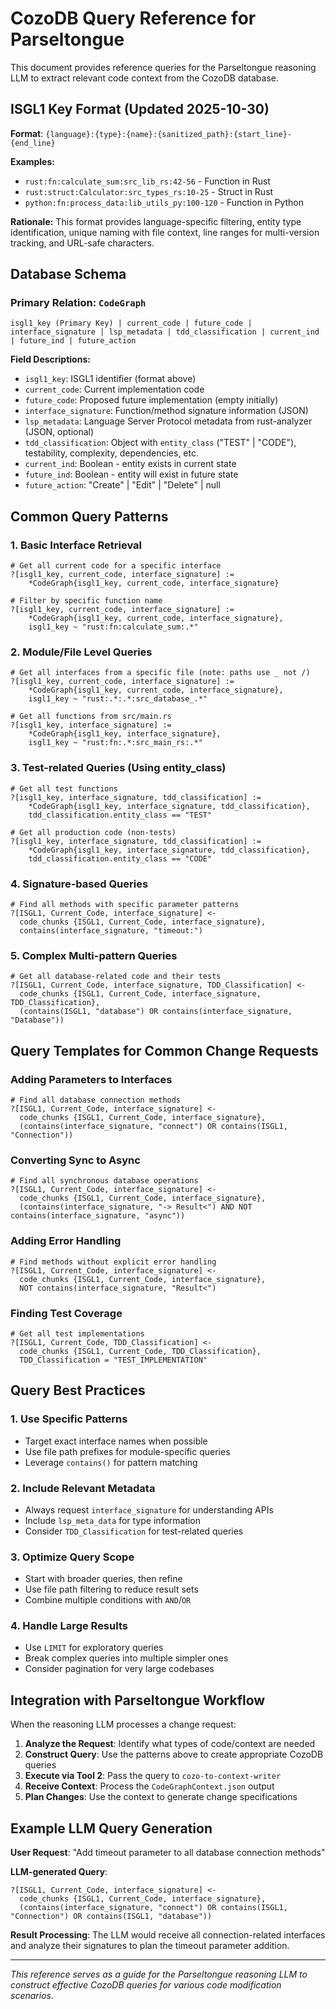 # CozoDB Query Reference for Parseltongue

This document provides reference queries for the Parseltongue reasoning LLM to extract relevant code context from the CozoDB database.

## ISGL1 Key Format (Updated 2025-10-30)

**Format**: `{language}:{type}:{name}:{sanitized_path}:{start_line}-{end_line}`

**Examples:**
- `rust:fn:calculate_sum:src_lib_rs:42-56` - Function in Rust
- `rust:struct:Calculator:src_types_rs:10-25` - Struct in Rust
- `python:fn:process_data:lib_utils_py:100-120` - Function in Python

**Rationale:** This format provides language-specific filtering, entity type identification, unique naming with file context, line ranges for multi-version tracking, and URL-safe characters.

## Database Schema

### Primary Relation: `CodeGraph`
```
isgl1_key (Primary Key) | current_code | future_code | interface_signature | lsp_metadata | tdd_classification | current_ind | future_ind | future_action
```

**Field Descriptions:**
- `isgl1_key`: ISGL1 identifier (format above)
- `current_code`: Current implementation code
- `future_code`: Proposed future implementation (empty initially)
- `interface_signature`: Function/method signature information (JSON)
- `lsp_metadata`: Language Server Protocol metadata from rust-analyzer (JSON, optional)
- `tdd_classification`: Object with `entity_class` ("TEST" | "CODE"), testability, complexity, dependencies, etc.
- `current_ind`: Boolean - entity exists in current state
- `future_ind`: Boolean - entity will exist in future state
- `future_action`: "Create" | "Edit" | "Delete" | null

## Common Query Patterns

### 1. Basic Interface Retrieval
```datalog
# Get all current code for a specific interface
?[isgl1_key, current_code, interface_signature] :=
    *CodeGraph{isgl1_key, current_code, interface_signature}

# Filter by specific function name
?[isgl1_key, current_code, interface_signature] :=
    *CodeGraph{isgl1_key, current_code, interface_signature},
    isgl1_key ~ "rust:fn:calculate_sum:.*"
```

### 2. Module/File Level Queries
```datalog
# Get all interfaces from a specific file (note: paths use _ not /)
?[isgl1_key, current_code, interface_signature] :=
    *CodeGraph{isgl1_key, current_code, interface_signature},
    isgl1_key ~ "rust:.*:.*:src_database_.*"

# Get all functions from src/main.rs
?[isgl1_key, interface_signature] :=
    *CodeGraph{isgl1_key, interface_signature},
    isgl1_key ~ "rust:fn:.*:src_main_rs:.*"
```

### 3. Test-related Queries (Using entity_class)
```datalog
# Get all test functions
?[isgl1_key, interface_signature, tdd_classification] :=
    *CodeGraph{isgl1_key, interface_signature, tdd_classification},
    tdd_classification.entity_class == "TEST"

# Get all production code (non-tests)
?[isgl1_key, interface_signature, tdd_classification] :=
    *CodeGraph{isgl1_key, interface_signature, tdd_classification},
    tdd_classification.entity_class == "CODE"
```

### 4. Signature-based Queries
```cozo
# Find all methods with specific parameter patterns
?[ISGL1, Current_Code, interface_signature] <-
  code_chunks {ISGL1, Current_Code, interface_signature},
  contains(interface_signature, "timeout:")
```

### 5. Complex Multi-pattern Queries
```cozo
# Get all database-related code and their tests
?[ISGL1, Current_Code, interface_signature, TDD_Classification] <-
  code_chunks {ISGL1, Current_Code, interface_signature, TDD_Classification},
  (contains(ISGL1, "database") OR contains(interface_signature, "Database"))
```

## Query Templates for Common Change Requests

### Adding Parameters to Interfaces
```cozo
# Find all database connection methods
?[ISGL1, Current_Code, interface_signature] <-
  code_chunks {ISGL1, Current_Code, interface_signature},
  (contains(interface_signature, "connect") OR contains(ISGL1, "Connection"))
```

### Converting Sync to Async
```cozo
# Find all synchronous database operations
?[ISGL1, Current_Code, interface_signature] <-
  code_chunks {ISGL1, Current_Code, interface_signature},
  (contains(interface_signature, "-> Result<") AND NOT contains(interface_signature, "async"))
```

### Adding Error Handling
```cozo
# Find methods without explicit error handling
?[ISGL1, Current_Code, interface_signature] <-
  code_chunks {ISGL1, Current_Code, interface_signature},
  NOT contains(interface_signature, "Result<")
```

### Finding Test Coverage
```cozo
# Get all test implementations
?[ISGL1, Current_Code, TDD_Classification] <-
  code_chunks {ISGL1, Current_Code, TDD_Classification},
  TDD_Classification = "TEST_IMPLEMENTATION"
```

## Query Best Practices

### 1. Use Specific Patterns
- Target exact interface names when possible
- Use file path prefixes for module-specific queries
- Leverage `contains()` for pattern matching

### 2. Include Relevant Metadata
- Always request `interface_signature` for understanding APIs
- Include `lsp_meta_data` for type information
- Consider `TDD_Classification` for test-related queries

### 3. Optimize Query Scope
- Start with broader queries, then refine
- Use file path filtering to reduce result sets
- Combine multiple conditions with `AND`/`OR`

### 4. Handle Large Results
- Use `LIMIT` for exploratory queries
- Break complex queries into multiple simpler ones
- Consider pagination for very large codebases

## Integration with Parseltongue Workflow

When the reasoning LLM processes a change request:

1. **Analyze the Request**: Identify what types of code/context are needed
2. **Construct Query**: Use the patterns above to create appropriate CozoDB queries
3. **Execute via Tool 2**: Pass the query to `cozo-to-context-writer`
4. **Receive Context**: Process the `CodeGraphContext.json` output
5. **Plan Changes**: Use the context to generate change specifications

## Example LLM Query Generation

**User Request**: "Add timeout parameter to all database connection methods"

**LLM-generated Query**:
```cozo
?[ISGL1, Current_Code, interface_signature] <-
  code_chunks {ISGL1, Current_Code, interface_signature},
  (contains(interface_signature, "connect") OR contains(ISGL1, "Connection") OR contains(ISGL1, "database"))
```

**Result Processing**: The LLM would receive all connection-related interfaces and analyze their signatures to plan the timeout parameter addition.

---

*This reference serves as a guide for the Parseltongue reasoning LLM to construct effective CozoDB queries for various code modification scenarios.*